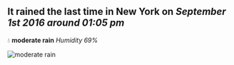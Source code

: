## It rained the last time in New York on *September 1st 2016 around 01:05 pm*
💧  **moderate rain** *Humidity 69%*

![moderate rain](http://openweathermap.org/img/w/10d.png)
